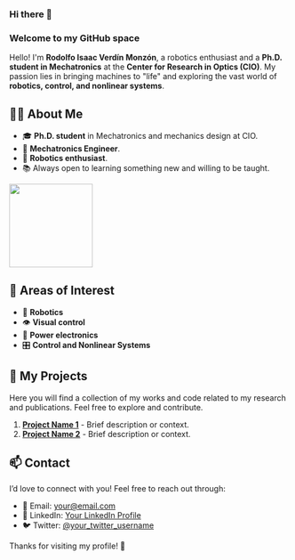 ### Hi there 👋  

### Welcome to my GitHub space  

Hello! I'm **Rodolfo Isaac Verdín Monzón**, a robotics enthusiast and a **Ph.D. student in Mechatronics** at the **Center for Research in Optics (CIO)**. My passion lies in bringing machines to "life" and exploring the vast world of **robotics, control, and nonlinear systems**.  

## 🧑‍💻 About Me  

- 🎓 **Ph.D. student** in Mechatronics and mechanics design at CIO.  
- 🔩 **Mechatronics Engineer**.  
- 🤖 **Robotics enthusiast**.  
- 📚 Always open to learning something new and willing to be taught.

<img src="https://github.com/user-attachments/assets/4d3ba552-cfa3-4665-9352-b791d3fe3647" width="150">

## 🚀 Areas of Interest  

- 🤖 **Robotics**  
- 👁️ **Visual control**  
- 📡 **Power electronics**  
- 🎛️ **Control and Nonlinear Systems**  

## 📂 My Projects  

Here you will find a collection of my works and code related to my research and publications. Feel free to explore and contribute.  

1. [**Project Name 1**](link_to_project_1) - Brief description or context.  
2. [**Project Name 2**](link_to_project_2) - Brief description or context.  

## 📫 Contact  

I’d love to connect with you! Feel free to reach out through:  

- 📧 Email: [your@email.com](mailto:your@email.com)  
- 🔗 LinkedIn: [Your LinkedIn Profile](https://www.linkedin.com/in/your_profile/)  
- 🐦 Twitter: [@your_twitter_username](https://twitter.com/your_twitter_username)  

Thanks for visiting my profile! 🚀
